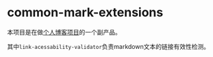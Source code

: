 # common-mark-extensions

本项目是在做[个人博客项目](https://github.com/johannescalvin/blog-system)的一个副产品。

其中`link-acessability-validator`负责markdown文本的链接有效性检测。
